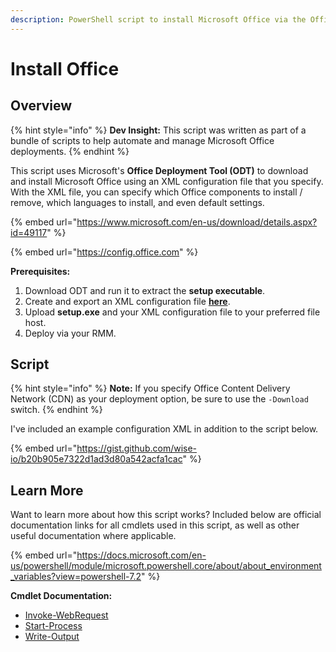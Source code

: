 ```yaml
---
description: PowerShell script to install Microsoft Office via the Office Deployment Tool.
---
```


# Install Office

## Overview

{% hint style="info" %}
**Dev Insight:** This script was written as part of a bundle of scripts to help automate and manage Microsoft Office deployments.
{% endhint %}

This script uses Microsoft's **Office Deployment Tool (ODT)** to download and install Microsoft Office using an XML configuration file that you specify. With the XML file, you can specify which Office components to install / remove, which languages to install, and even default settings.

{% embed url="https://www.microsoft.com/en-us/download/details.aspx?id=49117" %}

{% embed url="https://config.office.com" %}

**Prerequisites:**

1. Download ODT and run it to extract the **setup executable**.
2. Create and export an XML configuration file [**here**](https://config.office.com).
3. Upload **setup.exe** and your XML configuration file to your preferred file host.
4. Deploy via your RMM.

## Script

{% hint style="info" %}
**Note:** If you specify Office Content Delivery Network (CDN) as your deployment option, be sure to use the `-Download` switch.
{% endhint %}

I've included an example configuration XML in addition to the script below.

{% embed url="https://gist.github.com/wise-io/b20b905e7322d1ad3d80a542acfa1cac" %}

## Learn More

Want to learn more about how this script works? Included below are official documentation links for all cmdlets used in this script, as well as other useful documentation where applicable.

{% embed url="https://docs.microsoft.com/en-us/powershell/module/microsoft.powershell.core/about/about_environment_variables?view=powershell-7.2" %}

**Cmdlet Documentation:**

* [Invoke-WebRequest](https://docs.microsoft.com/en-us/powershell/module/microsoft.powershell.utility/invoke-webrequest?view=powershell-7.2)
* [Start-Process](https://docs.microsoft.com/en-us/powershell/module/microsoft.powershell.management/start-process?view=powershell-7.2)
* [Write-Output](https://docs.microsoft.com/en-us/powershell/module/microsoft.powershell.utility/write-output?view=powershell-7.2)
